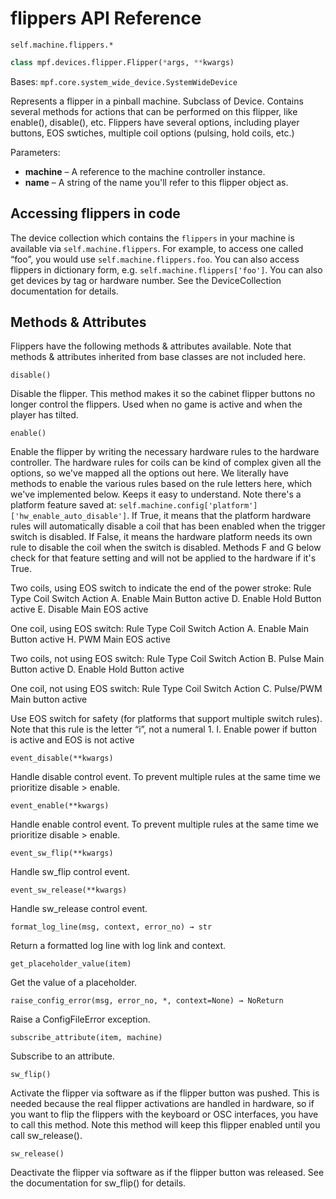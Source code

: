 # flippers API Reference

`self.machine.flippers.*`

``` python
class mpf.devices.flipper.Flipper(*args, **kwargs)
```

Bases: `mpf.core.system_wide_device.SystemWideDevice`

Represents a flipper in a pinball machine. Subclass of Device. Contains several methods for actions that can be performed on this flipper, like enable(), disable(), etc. Flippers have several options, including player buttons, EOS swtiches, multiple coil options (pulsing, hold coils, etc.)

Parameters:

* **machine** – A reference to the machine controller instance.
* **name** – A string of the name you'll refer to this flipper object as.

## Accessing flippers in code

The device collection which contains the `flippers` in your machine is available via `self.machine.flippers`. For example, to access one called “foo”, you would use `self.machine.flippers.foo`. You can also access flippers in dictionary form, e.g. `self.machine.flippers['foo']`. You can also get devices by tag or hardware number. See the DeviceCollection documentation for details.

## Methods & Attributes

Flippers have the following methods & attributes available. Note that methods & attributes inherited from base classes are not included here.

`disable()`

Disable the flipper.  This method makes it so the cabinet flipper buttons no longer control the flippers. Used when no game is active and when the player has tilted.

`enable()`

Enable the flipper by writing the necessary hardware rules to the hardware controller.  The hardware rules for coils can be kind of complex given all the options, so we've mapped all the options out here. We literally have methods to enable the various rules based on the rule letters here, which we've implemented below. Keeps it easy to understand. Note there's a platform feature saved at: `self.machine.config['platform']['hw_enable_auto_disable']`. If True, it means that the platform hardware rules will automatically disable a coil that has been enabled when the trigger switch is disabled. If False, it means the hardware platform needs its own rule to disable the coil when the switch is disabled. Methods F and G below check for that feature setting and will not be applied to the hardware if it's True.

Two coils, using EOS switch to indicate the end of the power stroke: Rule Type Coil Switch Action A. Enable Main Button active D. Enable Hold Button active E. Disable Main EOS active

One coil, using EOS switch: Rule Type Coil Switch Action A. Enable Main Button active H. PWM Main EOS active

Two coils, not using EOS switch: Rule Type Coil Switch Action B. Pulse Main Button active D. Enable Hold Button active

One coil, not using EOS switch: Rule Type Coil Switch Action C. Pulse/PWM Main button active

Use EOS switch for safety (for platforms that support multiple switch rules). Note that this rule is the letter “i”, not a numeral 1. I. Enable power if button is active and EOS is not active

`event_disable(**kwargs)`

Handle disable control event.  To prevent multiple rules at the same time we prioritize disable > enable.

`event_enable(**kwargs)`

Handle enable control event.  To prevent multiple rules at the same time we prioritize disable > enable.

`event_sw_flip(**kwargs)`

Handle sw_flip control event.

`event_sw_release(**kwargs)`

Handle sw_release control event.

`format_log_line(msg, context, error_no) → str`

Return a formatted log line with log link and context.

`get_placeholder_value(item)`

Get the value of a placeholder.

`raise_config_error(msg, error_no, *, context=None) → NoReturn`

Raise a ConfigFileError exception.

`subscribe_attribute(item, machine)`

Subscribe to an attribute.

`sw_flip()`

Activate the flipper via software as if the flipper button was pushed. This is needed because the real flipper activations are handled in hardware, so if you want to flip the flippers with the keyboard or OSC interfaces, you have to call this method. Note this method will keep this flipper enabled until you call sw_release().

`sw_release()`

Deactivate the flipper via software as if the flipper button was released. See the documentation for sw_flip() for details.
